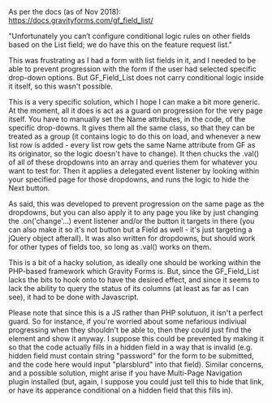 As per the docs (as of Nov 2018):
https://docs.gravityforms.com/gf_field_list/

"Unfortunately you can’t configure conditional logic rules on other fields based on the List field; we do have this on the feature request list."

This was frustrating as I had a form with list fields in it, and I needed to be able to prevent progression with the form if the user had selected specific drop-down options. But GF_Field_List does not carry conditional logic inside it itself, so this wasn't possible.

This is a very specific solution, which I hope I can make a bit more generic. At the moment, all it does is act as a guard on progression for the very page itself. You have to manually set the Name attributes, in the code, of the specific drop-downs. It gives them all the same class, so that they can be treated as a group (it contains logic to do this on load, and whenever a new list row is added - every list row gets the same Name attribute from GF as its originator, so the logic doesn't have to change). It then chucks the .val() of all of these dropdowns into an array and queries them for whatever you want to test for. Then it applies a delegated event listener by looking within your specified page for those dropdowns, and runs the logic to hide the Next button.

As said, this was developed to prevent progression on the same page as the dropdowns, but you can also apply it to any page you like by just changing the .on('change'...) event listener and/or the button it targets in there (you can also make it so it's not  button but a Field as well - it's just targeting a jQuery object afterall). It was also written for dropdowns, but should work for other types of fields too, so long as .val() works on them.

This is a bit of a hacky solution, as ideally one should be working within the PHP-based framework which Gravity Forms is. But, since the GF_Field_List lacks the bits to hook onto to have the desired effect, and since it seems to lack the ability to query the status of its columns (at least as far as I can see), it had to be done with Javascript.

Please note that since this is a JS rather than PHP solutuon, it isn't a perfect guard. So for instance, if you're worried about some nefarious indiviual progressing when they shouldn't be able to, then they could just find the element and show it anyway. I suppose this could be prevented by making it so that the code actually fills in a hidden field in a way that is invalid (e.g. hidden field must contain string "password" for the form to be submitted, and the code here would input "plarsblurd" into that field). Similar concerns, and a possible solution, might arise if you have Multi-Page Navigation plugin installed (but, again, I suppose you could just tell this to hide that link, or have its apperance conditional on a hidden field that this fills in).
